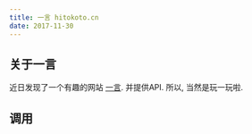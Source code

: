 ```yaml
---
title: 一言 hitokoto.cn
date: 2017-11-30
---
```


## 关于一言

近日发现了一个有趣的网站 [一言](hitokoto.cn). 并提供API. 所以, 当然是玩一玩啦.

## 调用

``` html

```

